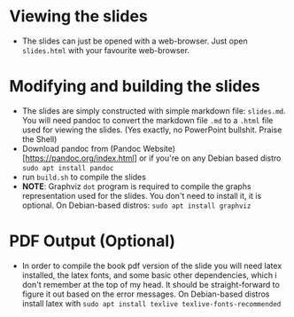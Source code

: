 # Viewing the slides
* The slides can just be opened with a web-browser.
  Just open `slides.html` with your favourite web-browser.
  
  
# Modifying and building the slides
* The slides are simply constructed with simple markdown file: `slides.md`.
  You will need pandoc to convert the markdown file `.md` to
  a `.html` file used for viewing the slides.
  (Yes exactly, no PowerPoint bullshit. Praise the Shell)
* Download pandoc from (Pandoc Website)[https://pandoc.org/index.html]
  or if you're on any Debian based distro `sudo apt install pandoc`
* run `build.sh` to compile the slides
* **NOTE**: Graphviz `dot` program is required to compile the graphs
  representation used for the slides. You don't need to install it,
  it is optional.
  On Debian-based distros: `sudo apt install graphviz`

# PDF Output (Optional)
* In order to compile the book pdf version of the slide you will need
  latex installed, the latex fonts, and some basic other
  dependencies, which i don't remember at the top of my head.
  It should be straight-forward to figure it out based
  on the error messages.
  On Debian-based distros install latex with
  `sudo apt install texlive texlive-fonts-recommended`
  
